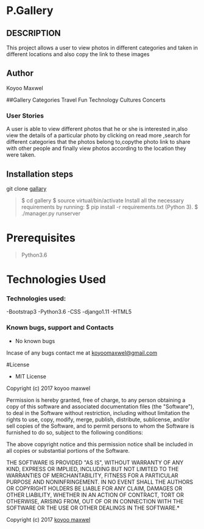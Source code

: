 # P.Gallery

## DESCRIPTION

This project allows a user to view photos in different categories and taken in different locations and also copy the link to these images

## Author

Koyoo Maxwel

##Gallery Categories
 Travel
 Fun
 Technology
 Cultures
 Concerts

### User Stories

A user is able to view different photos that he or she is interested in,also view the details of a particular photo by clicking on read more ,search for different categories that the photos belong to,copythe photo link to share with other people and finally view photos according to the location they were taken.



## Installation steps
 git clone [gallary](https://github.com/koyoo-maxwel/gallary.git)
> $ cd gallery
> $ source virtual/bin/activate
Install all the necessary requirements by running:
> $ pip install -r requirements.txt (Python 3).
> $ ./manager.py runserver

# Prerequisites

> Python3.6

# Technologies Used

### Technologies  used:

 -Bootstrap3
 -Python3.6
 -CSS
 -django1.11
 -HTML5

### Known bugs, support and Contacts

- No known bugs

Incase of any bugs contact me at koyoomaxwel@gmail.com

#License


* MIT License

Copyright (c) 2017 koyoo maxwel

Permission is hereby granted, free of charge, to any person obtaining a copy
of this software and associated documentation files (the "Software"), to deal
in the Software without restriction, including without limitation the rights
to use, copy, modify, merge, publish, distribute, sublicense, and/or sell
copies of the Software, and to permit persons to whom the Software is
furnished to do so, subject to the following conditions:

The above copyright notice and this permission notice shall be included in all
copies or substantial portions of the Software.

THE SOFTWARE IS PROVIDED "AS IS", WITHOUT WARRANTY OF ANY KIND, EXPRESS OR
IMPLIED, INCLUDING BUT NOT LIMITED TO THE WARRANTIES OF MERCHANTABILITY,
FITNESS FOR A PARTICULAR PURPOSE AND NONINFRINGEMENT. IN NO EVENT SHALL THE
AUTHORS OR COPYRIGHT HOLDERS BE LIABLE FOR ANY CLAIM, DAMAGES OR OTHER
LIABILITY, WHETHER IN AN ACTION OF CONTRACT, TORT OR OTHERWISE, ARISING FROM,
OUT OF OR IN CONNECTION WITH THE SOFTWARE OR THE USE OR OTHER DEALINGS IN THE
SOFTWARE.*

Copyright (c) 2017  [koyoo maxwel](koyoomaxwel@gmail.com)